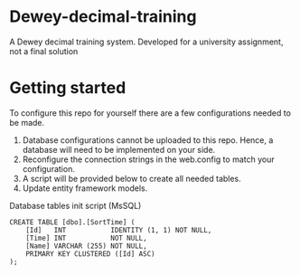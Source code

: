 # Dewey-decimal-training
A Dewey decimal training system. Developed for a university assignment, not a final solution

# Getting started
To configure this repo for yourself there are a few configurations needed to be made.

1. Database configurations cannot be uploaded to this repo. Hence, a database will need to be implemented on your side.
2. Reconfigure the connection strings in the web.config to match your configuration.
3. A script will be provided below to create all needed tables.
4. Update entity framework models.

Database tables init script (MsSQL)
```
CREATE TABLE [dbo].[SortTime] (
    [Id]   INT           IDENTITY (1, 1) NOT NULL,
    [Time] INT           NOT NULL,
    [Name] VARCHAR (255) NOT NULL,
    PRIMARY KEY CLUSTERED ([Id] ASC)
);
```
